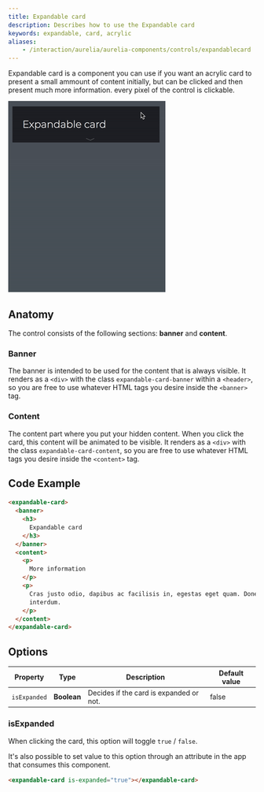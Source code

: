 ```yaml
---
title: Expandable card
description: Describes how to use the Expandable card
keywords: expandable, card, acrylic
aliases:
    - /interaction/aurelia/aurelia-components/controls/expandablecard
---
```


Expandable card is a component you can use if you want an acrylic card to present a small ammount of content initially, but can be clicked and then present much more information.
every pixel of the control is clickable.

![animated expandable card](./expandable_card.gif)

## Anatomy

The control consists of the following sections: **banner** and **content**.

### Banner

The banner is intended to be used for the content that is always visible. It renders as a `<div>` with the class `expandable-card-banner` within a `<header>`, so you are free to use whatever HTML tags you desire inside the `<banner>` tag.

### Content

The content part where you put your hidden content. When you click the card, this content will be animated to be visible. It renders as a `<div>` with the class `expandable-card-content`, so you are free to use whatever HTML tags you desire inside the `<content>` tag.

## Code Example

```html
<expandable-card>
  <banner>
    <h3>
      Expandable card
    </h3>
  </banner>
  <content>
    <p>
      More information
    </p>
    <p>
      Cras justo odio, dapibus ac facilisis in, egestas eget quam. Donec sed odio dui. Aenean lacinia bibendum nulla sed consectetur. Maecenas faucibus mollis
      interdum.
    </p>
  </content>
</expandable-card>
```

## Options

| Property     | Type        | Description                             | Default value |
| ------------ | ----------- | --------------------------------------- | ------------- |
| `isExpanded` | **Boolean** | Decides if the card is expanded or not. | false         |

### isExpanded

When clicking the card, this option will toggle `true` / `false`.

It's also possible to set value to this option through an attribute in the app that consumes this component.

```html
<expandable-card is-expanded="true"></expandable-card>
```
